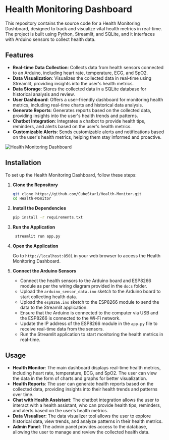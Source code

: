 # Health Monitoring Dashboard

This repository contains the source code for a Health Monitoring Dashboard, designed to track and visualize vital health metrics in real-time. The project is built using Python, Streamlit, and SQLite, and it interfaces with Arduino sensors to collect health data.

## Features
- **Real-time Data Collection**: Collects data from health sensors connected to an Arduino, including heart rate, temperature, ECG, and SpO2.
- **Data Visualization**: Visualizes the collected data in real-time using Streamlit, providing insights into the user's health metrics.
- **Data Storage**: Stores the collected data in a SQLite database for historical analysis and review.
- **User Dashboard**: Offers a user-friendly dashboard for monitoring health metrics, including real-time charts and historical data analysis.
- **Generate Reports**: Generates reports based on the collected data, providing insights into the user's health trends and patterns.
- **Chatbot Integration**: Integrates a chatbot to provide health tips, reminders, and alerts based on the user's health metrics.
- **Customizable Alerts**: Sends customizable alerts and notifications based on the user's health metrics, helping them stay informed and proactive.

![Health Monitoring Dashboard](https://github.com/CubeStar1/Health-Monitor/blob/master/static/health-monitor-ui.png?raw=true)

## Installation

To set up the Health Monitoring Dashboard, follow these steps:

1. **Clone the Repository**

   ```bash
   git clone https://github.com/CubeStar1/Health-Monitor.git
   cd Health-Monitor
    ```
2. **Install the Dependencies**

   ```bash
   pip install -r requirements.txt
   ```
   
3. **Run the Application**

   ```bash
    streamlit run app.py
    ```
   
4. **Open the Application**

   Go to `http://localhost:8501` in your web browser to access the Health Monitoring Dashboard.

5. **Connect the Arduino Sensors**

   - Connect the health sensors to the Arduino board and ESP8266 module as per the wiring diagram provided in the `docs` folder.
   - Upload the `arduino_sensor_data.ino` sketch to the Arduino board to start collecting health data.
   - Upload the `esp8266.ino` sketch to the ESP8266 module to send the data to the Streamlit application.
   - Ensure that the Arduino is connected to the computer via USB and the ESP8266 is connected to the Wi-Fi network.
   - Update the IP address of the ESP8266 module in the `app.py` file to receive real-time data from the sensors.
   - Run the Streamlit application to start monitoring the health metrics in real-time.

## Usage

- **Health Monitor**: The main dashboard displays real-time health metrics, including heart rate, temperature, ECG, and SpO2. The user can view the data in the form of charts and graphs for better visualization.
- **Health Reports**: The user can generate health reports based on the collected data, providing insights into their health trends and patterns over time.
- **Chat with Health Assistant**: The chatbot integration allows the user to interact with a health assistant, who can provide health tips, reminders, and alerts based on the user's health metrics.
- **Data Visualiser**: The data visualizer tool allows the user to explore historical data, view trends, and analyze patterns in their health metrics.
- **Admin Panel**: The admin panel provides access to the database, allowing the user to manage and review the collected health data.
